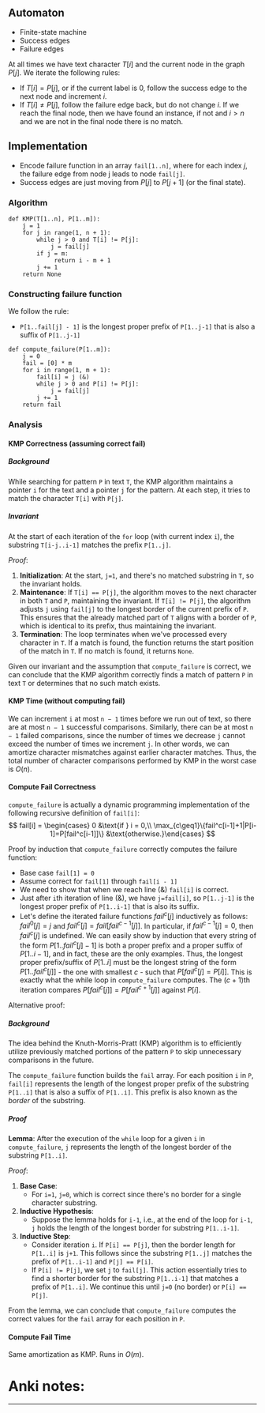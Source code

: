 ## Automaton

- Finite-state machine
- Success edges
- Failure edges

At all times we have text character $T[i]$ and the current node in the graph $P[j]$. We iterate the following rules:

- If $T[i]=P[j]$, or if the current label is 0, follow the success edge to the next node and increment $i$.
- If $T[i] \neq P[j]$, follow the failure edge back, but do not change $i$.
If we reach the final node, then we have found an instance, if not and $i>n$ and we are not in the final node there is no match.

## Implementation

- Encode failure function in an array `fail[1..n]`, where for each index $j$, the failure edge from node j leads to node `fail[j]`. 
- Success edges are just moving from $P[j]$ to $P[j+1]$ (or the final state).

### Algorithm

```
def KMP(T[1..n], P[1..m]):
	j = 1
	for j in range(1, n + 1):
		while j > 0 and T[i] != P[j]:
			j = fail[j]
		if j = m:
			 return i - m + 1
		j += 1
	return None
```

### Constructing failure function

We follow the rule:

- `P[1..fail[j] - 1]` is the longest proper prefix of `P[1..j-1]` that is also a suffix of `P[1..j-1]`

```
def compute_failure(P[1..m]):
	j = 0
    fail = [0] * m
	for i in range(1, m + 1):
		fail[i] = j (&)
		while j > 0 and P[i] != P[j]:
			j = fail[j]
		j += 1
    return fail 
```

### Analysis

#### KMP Correctness (assuming correct fail)
##### Background

While searching for pattern `P` in text `T`, the KMP algorithm maintains a pointer `i` for the text and a pointer `j` for the pattern. At each step, it tries to match the character `T[i]` with `P[j]`.

##### Invariant

At the start of each iteration of the `for` loop (with current index `i`), the substring `T[i-j..i-1]` matches the prefix `P[1..j]`.

_Proof_:

1. **Initialization**: At the start, `j=1`, and there's no matched substring in `T`, so the invariant holds.
2. **Maintenance**: If `T[i] == P[j]`, the algorithm moves to the next character in both `T` and `P`, maintaining the invariant. If `T[i] != P[j]`, the algorithm adjusts `j` using `fail[j]` to the longest border of the current prefix of `P`. This ensures that the already matched part of `T` aligns with a border of `P`, which is identical to its prefix, thus maintaining the invariant.
3. **Termination**: The loop terminates when we've processed every character in `T`. If a match is found, the function returns the start position of the match in `T`. If no match is found, it returns `None`.

Given our invariant and the assumption that `compute_failure` is correct, we can conclude that the KMP algorithm correctly finds a match of pattern `P` in text `T` or determines that no such match exists.

#### KMP Time (without computing fail)

We can increment `i` at most `n − 1` times before we run out of text, so there are at most `n − 1` successful comparisons. Similarly, there can be at most `n − 1` failed comparisons, since the number of times we decrease `j` cannot exceed the number of times we increment `j`. In other words, we can amortize character mismatches against earlier character matches. Thus, the total number of character comparisons performed by KMP in the worst case is $O(n)$.
#### Compute Fail Correctness

`compute_failure` is actually a dynamic programming implementation of the following recursive definition of `fail[i]`:
$$
fail[i] = \begin{cases} 0 &\text{if } i = 0,\\ \max_{c\geq1}\{fail^c[i-1]+1|P[i-1]=P[fail^c[i-1]]\} &\text{otherwise.}\end{cases}
$$

Proof by induction that `compute_failure` correctly computes the failure function:
- Base case `fail[1] = 0`
- Assume correct for `fail[1]` through `fail[i - 1]`
- We need to show that when we reach line (&) `fail[i]` is correct.
- Just after `i`th iteration of line (&), we have `j=fail[i]`, so `P[1..j-1]` is the longest proper prefix of `P[1..i-1]` that is also its suffix.
- Let's define the iterated failure functions $fail^c[j]$ inductively as follows: $fail^0[j]=j$ and $fail^c[j]=fail[fail^{c-1}[j]]$. In particular, if $fail^{c-1}[j]=0$, then $fail^c[j]$ is undefined. We can easily show by induction that every string of the form $P[1..fail^c[j]-1]$ is both a proper prefix and a proper suffix of $P[1..i-1]$, and in fact, these are the only examples. Thus, the longest proper prefix/suffix of $P[1..i]$ must be the longest string of the form $P[1..fail^c[j]]$ - the one with smallest $c$ - such that $P[fail^c[j]=P[i]]$. This is exactly what the while loop in `compute_failure` computes. The $(c+1)$th iteration compares $P[fail^c[j]]=P[fail^{c+1}[j]]$ against $P[i]$.

Alternative proof:
##### Background

The idea behind the Knuth-Morris-Pratt (KMP) algorithm is to efficiently utilize previously matched portions of the pattern `P` to skip unnecessary comparisons in the future.

The `compute_failure` function builds the `fail` array. For each position `i` in `P`, `fail[i]` represents the length of the longest proper prefix of the substring `P[1..i]` that is also a suffix of `P[1..i]`. This prefix is also known as the _border_ of the substring.

##### Proof

**Lemma**: After the execution of the `while` loop for a given `i` in `compute_failure`, `j` represents the length of the longest border of the substring `P[1..i]`.

_Proof_:

1. **Base Case**:
    - For `i=1`, `j=0`, which is correct since there's no border for a single character substring.
2. **Inductive Hypothesis**:
    - Suppose the lemma holds for `i-1`, i.e., at the end of the loop for `i-1`, `j` holds the length of the longest border for substring `P[1..i-1]`.
3. **Inductive Step**:
    - Consider iteration `i`. If `P[i] == P[j]`, then the border length for `P[1..i]` is `j+1`. This follows since the substring `P[1..j]` matches the prefix of `P[1..i-1]` and `P[j] == P[i]`.
    - If `P[i] != P[j]`, we set `j` to `fail[j]`. This action essentially tries to find a shorter border for the substring `P[1..i-1]` that matches a prefix of `P[1..i]`. We continue this until `j=0` (no border) or `P[i] == P[j]`.

From the lemma, we can conclude that `compute_failure` computes the correct values for the `fail` array for each position in `P`.
#### Compute Fail Time

Same amortization as KMP. Runs in $O(m)$.

# Anki notes:

---



